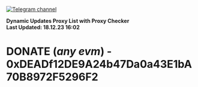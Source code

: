 [![Telegram channel](https://img.shields.io/endpoint?url=https://runkit.io/damiankrawczyk/telegram-badge/branches/master?url=https://t.me/n4z4v0d)](https://t.me/n4z4v0d) 

**Dynamic Updates Proxy List with Proxy Checker**  
**Last Updated: 18.12.23 16:02**

# DONATE (_any evm_) - 0xDEADf12DE9A24b47Da0a43E1bA70B8972F5296F2
